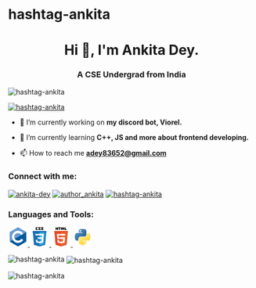 # hashtag-ankita
 
<h1 align="center">Hi 👋, I'm Ankita Dey.</h1>
<h3 align="center">A CSE Undergrad from India</h3>

<p align="left"> <img src="https://komarev.com/ghpvc/?username=hashtag-ankita&label=Profile%20views&color=0e75b6&style=flat" alt="hashtag-ankita" /> </p>

<p align="left"> <a href="https://github.com/ryo-ma/github-profile-trophy"><img src="https://github-profile-trophy.vercel.app/?username=hashtag-ankita" alt="hashtag-ankita" /></a> </p>

- 🔭 I’m currently working on **my discord bot, Viorel.**

- 🌱 I’m currently learning **C++, JS and more about frontend developing.**

- 📫 How to reach me **adey83652@gmail.com**

<h3 align="left">Connect with me:</h3>
<p align="left">
<a href="https://linkedin.com/in/ankita-dey" target="blank"><img align="center" src="https://raw.githubusercontent.com/rahuldkjain/github-profile-readme-generator/master/src/images/icons/Social/linked-in-alt.svg" alt="ankita-dey" height="30" width="40" /></a>
<a href="https://instagram.com/author_ankita" target="blank"><img align="center" src="https://raw.githubusercontent.com/rahuldkjain/github-profile-readme-generator/master/src/images/icons/Social/instagram.svg" alt="author_ankita" height="30" width="40" /></a>
<a href="https://www.leetcode.com/hashtag-ankita" target="blank"><img align="center" src="https://raw.githubusercontent.com/rahuldkjain/github-profile-readme-generator/master/src/images/icons/Social/leet-code.svg" alt="hashtag-ankita" height="30" width="40" /></a>
</p>

<h3 align="left">Languages and Tools:</h3>
<p align="left"> <a href="https://www.cprogramming.com/" target="_blank" rel="noreferrer"> <img src="https://raw.githubusercontent.com/devicons/devicon/master/icons/c/c-original.svg" alt="c" width="40" height="40"/> </a> <a href="https://www.w3schools.com/css/" target="_blank" rel="noreferrer"> <img src="https://raw.githubusercontent.com/devicons/devicon/master/icons/css3/css3-original-wordmark.svg" alt="css3" width="40" height="40"/> </a> <a href="https://www.w3.org/html/" target="_blank" rel="noreferrer"> <img src="https://raw.githubusercontent.com/devicons/devicon/master/icons/html5/html5-original-wordmark.svg" alt="html5" width="40" height="40"/> </a> <a href="https://www.python.org" target="_blank" rel="noreferrer"> <img src="https://raw.githubusercontent.com/devicons/devicon/master/icons/python/python-original.svg" alt="python" width="40" height="40"/> </a> </p>

<p><img align="left" src="https://github-readme-stats.vercel.app/api/top-langs?username=hashtag-ankita&show_icons=true&locale=en&layout=compact" alt="hashtag-ankita" /></p>

<p>&nbsp;<img align="center" src="https://github-readme-stats.vercel.app/api?username=hashtag-ankita&show_icons=true&locale=en" alt="hashtag-ankita" /></p>

<p><img align="center" src="https://github-readme-streak-stats.herokuapp.com/?user=hashtag-ankita&" alt="hashtag-ankita" /></p>
